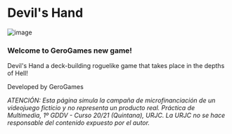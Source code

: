 # Devil's Hand
![image](https://user-images.githubusercontent.com/82965181/115750867-e8249480-a398-11eb-87e3-c3696f2c65da.png)

### Welcome to GeroGames new game!

Devil's Hand a deck-building roguelike game that takes place in the depths of Hell!

Developed by GeroGames

_ATENCIÓN: Esta página simula la campaña de microfinanciación_
_de un videojuego ficticio y no representa un producto real._
_Práctica de Multimedia, 1º GDDV - Curso 20/21 (Quintana), URJC._
_La URJC no se hace responsable del contenido expuesto por el autor._



